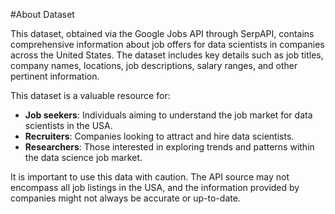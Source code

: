 #About Dataset

This dataset, obtained via the Google Jobs API through SerpAPI, contains comprehensive information about job offers for data scientists in companies across the United States. The dataset includes key details such as job titles, company names, locations, job descriptions, salary ranges, and other pertinent information. 

This dataset is a valuable resource for:
- **Job seekers**: Individuals aiming to understand the job market for data scientists in the USA.
- **Recruiters**: Companies looking to attract and hire data scientists.
- **Researchers**: Those interested in exploring trends and patterns within the data science job market.

It is important to use this data with caution. The API source may not encompass all job listings in the USA, and the information provided by companies might not always be accurate or up-to-date.
